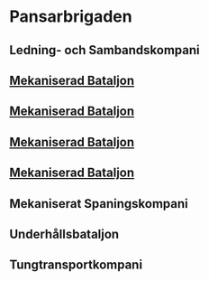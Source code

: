 # Pansarbrigaden

## Ledning- och Sambandskompani

## [Mekaniserad Bataljon](/Bataljoner/Mekaniserad%20Bataljon.md)

## [Mekaniserad Bataljon](/Bataljoner/Mekaniserad%20Bataljon.md)

## [Mekaniserad Bataljon](/Bataljoner/Mekaniserad%20Bataljon.md)

## [Mekaniserad Bataljon](/Bataljoner/Mekaniserad%20Bataljon.md)

## Mekaniserat Spaningskompani

## Underhållsbataljon

## Tungtransportkompani
